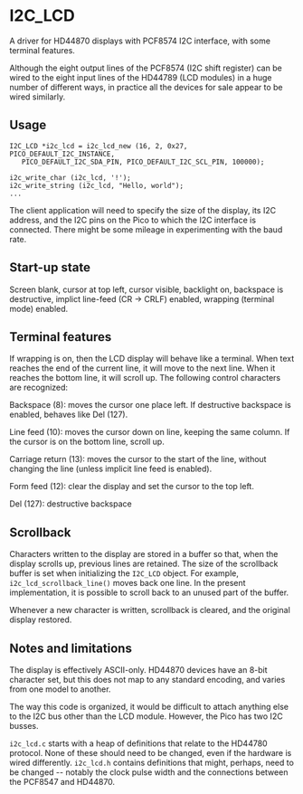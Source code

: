 # I2C\_LCD

A driver for HD44870 displays with PCF8574 I2C interface, with some terminal 
features.

Although the eight output lines of the
PCF8574 (I2C shift register) can be wired to the eight input lines of
the HD44789 (LCD modules) in a huge number of different ways, in 
practice all the devices for sale appear to be wired similarly.  

## Usage

    I2C_LCD *i2c_lcd = i2c_lcd_new (16, 2, 0x27, PICO_DEFAULT_I2C_INSTANCE,
       PICO_DEFAULT_I2C_SDA_PIN, PICO_DEFAULT_I2C_SCL_PIN, 100000);

    i2c_write_char (i2c_lcd, '!');
    i2c_write_string (i2c_lcd, "Hello, world");
    ...

The client application will need to specify the size of the display,
its I2C address, and the I2C pins on the Pico to which the I2C 
interface is connected. There might be some mileage in experimenting
with the baud rate. 

## Start-up state

Screen blank, cursor at top left, cursor visible, backlight on, backspace
is destructive, implict line-feed (CR -> CRLF) enabled, wrapping (terminal
mode) enabled.

## Terminal features

If wrapping is on, then the LCD display will behave like a terminal.
When text reaches the end of the current line, it will move to the next
line. When it reaches the bottom line, it will scroll up. The following
control characters are recognized:

Backspace (8): moves the cursor one place left. If destructive backspace
is enabled, behaves like Del (127).

Line feed (10): moves the cursor down on line, keeping the same column. If
the cursor is on the bottom line, scroll up.

Carriage return (13): moves the cursor to the start of the line, without
changing the line (unless implicit line feed is enabled).

Form feed (12): clear the display and set the cursor to the top left.

Del (127): destructive backspace

## Scrollback

Characters written to the display are stored in a buffer so that, when
the display scrolls up, previous lines are retained. The size of the
scrollback buffer is set when initializing the `I2C_LCD` object. 
For example, `i2c_lcd_scrollback_line()` moves back one line. In the
present implementation, it is possible to scroll back to an unused
part of the buffer. 

Whenever a new character is written, scrollback is cleared, and
the original display restored.

## Notes and limitations

The display is effectively ASCII-only. HD44870 devices have an 
8-bit character set, but this does not map to any standard encoding, and
varies from one model to another.

The way this code is organized, it would be difficult to attach anything
else to the I2C bus other than the LCD module. However, the Pico has two
I2C busses. 

`i2c_lcd.c` starts with a heap of definitions that relate to the HD44780
protocol. None of these should need to be changed, even if the hardware
is wired differently. `i2c_lcd.h` contains definitions that might, perhaps,
need to be changed -- notably the clock pulse width and the connections
between the PCF8547 and HD44870.


